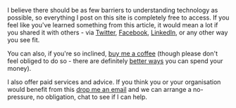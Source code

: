 I believe there should be as few barriers to understanding technology as possible, so everything I post on this site is completely free to access. If you feel like you've learned something from this article, it would mean a lot if you shared it with others - via [Twitter](https://twitter.com/intent/tweet?url={{site.url|url_encode}}{{page.url|url_encode}}&text=Check+this+out+from+&#64;willchurchill&hashtags=technology,webdev), [Facebook](https://www.facebook.com/sharer.php?u={{site.url|url_encode}}{{page.url|url_encode}}), [LinkedIn](https://www.linkedin.com/shareArticle?url={{site.url|url_encode}}{{page.url|url_encode}}&source=Will-Churchill), or any other way you see fit.

You can also, if you're so inclined, [buy me a coffee](https://www.buymeacoffee.com/willchurchill) (though please don't feel obliged to do so - there are definitely [better ways](https://actions.tommys.org/a/tommys-change) you can spend your money).

I also offer paid services and advice. If you think you or your organisation would benefit from this [drop me an email](mailto:will@willchurchill.co.uk) and we can arrange a no-pressure, no obligation, chat to see if I can help.
